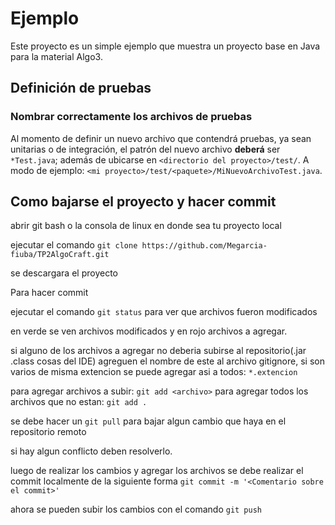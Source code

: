 Ejemplo                                                                                                                                                                 
==========

Este proyecto es un simple ejemplo que muestra un proyecto base en Java para la material Algo3.

## Definición de pruebas
### Nombrar correctamente los archivos de pruebas

Al momento de definir un nuevo archivo que contendrá pruebas, ya sean unitarias o de integración, el patrón del nuevo archivo **deberá** ser `*Test.java`; además de ubicarse en `<directorio del proyecto>/test/`. A modo de ejemplo: `<mi proyecto>/test/<paquete>/MiNuevoArchivoTest.java`.


## Como bajarse el proyecto y hacer commit

abrir git bash o la consola de linux en donde sea tu proyecto local

ejecutar el comando `git clone https://github.com/Megarcia-fiuba/TP2AlgoCraft.git` 

se descargara el proyecto

Para hacer commit

ejecutar el comando `git status` para ver que archivos fueron modificados

en verde se ven archivos modificados y en rojo archivos a agregar. 

si alguno de los archivos a agregar no deberia subirse al repositorio(.jar .class cosas del IDE) agreguen el nombre de este al archivo gitignore, si son varios de misma extencion se puede agregar asi a todos: `*.extencion` 

para agregar archivos a subir: `git add <archivo>`
para agregar todos los archivos que no estan: `git add .`

se debe hacer un  `git pull` para bajar algun cambio que haya en el repositorio remoto

si hay algun conflicto deben resolverlo.

luego de realizar los cambios y agregar los archivos se debe realizar el commit localmente de la siguiente forma `git commit -m '<Comentario sobre el commit>' ` 

ahora se pueden subir los cambios con el comando `git push`
